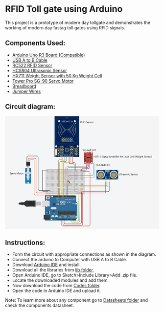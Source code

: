 # RFID Toll gate using Arduino

This project is a prototype of modern day tollgate and demonstrates the working of modern day fastag toll gates using RFID signals.

## Components Used:
- [Arduino Uno R3 Board (Compatible)](https://robocraze.com/products/uno-r3-board-compatible-with-arduino)
- [USB A to B Cable](https://robocraze.com/products/usb-a-b-cable-3-0-cm)
- [RC522 RFID Sensor](https://robocraze.com/products/rfid-rc522-mfrc)
- [HCSR04 Ultrasonic Sensor](https://robocraze.com/products/hc-sr-04-ultrasonic-sensor)
- [HX711 Weight Sensor with 50 Kg Weight Cell](https://robocraze.com/products/50kg-load-cell-hx711)
- [Tower Pro SG-90 Servo Motor](https://www.amazon.in/Robocraze-Tower-Micro-Servo-Motor/dp/B0825S18VV)
- [Breadboard](https://robocraze.com/products/half-breadboard)
- [Jumper Wires](https://www.amazon.in/Girirajji-Jumper-Female-breadboard-jumper/dp/B09K7LRHW8/ref=sr_1_107?dib=eyJ2IjoiMSJ9.ZyTAcFuWnVCnS1JUy0xkE-dpsZKpGrHgU0VFawsljqDqCgrzRgXOFzpcL40Caf5bavWfC3UO4Zdm8g3WsHj76FAUjb90WqVaOicZ-PEs8BKBgtvmcMgyipPPqouuhLOf2z44sXwyT1RCG5QEVXaHC1t6mREIRHcN8-Z7sGZ6MJsQyLxCdfaUeSgFqzUFaLSboC-LlYNg5A3h3WVN-HNTQJlzDwZ9OGOZhq9v9hk1wI0A-Rz3GPGidK3rhXjr9N7NJYxNyryjx8Muvs2FA4_Yzk35b0ddkmb_zV7ofLyCGkI.wwx729SVV7U0XNH8ZYEjPBqNcc-Ny1KHuam7ijAUB90&dib_tag=se&keywords=Jumper%2BWire&qid=1716481188&sr=8-107&th=1)

## Circuit diagram:
![](https://github.com/sohanshanbhag1502/arduino-toll-gate/blob/main/Circuit.jpg)

## Instructions:
- Form the circuit with appropriate connections as shown in the diagram.
- Connect the arduino to Computer with USB A to B Cable.
- Download [Arduino IDE](https://www.arduino.cc/en/software) and install.
- Download all the libraries from [lib folder](https://github.com/sohanshanbhag1502/arduino-toll-gate/tree/main/lib).
- Open Arduino IDE, go to Sketch>Include Library>Add .zip file.
- Locate the downloaded modules and add them.
- Now download the code from [Codes folder](https://github.com/sohanshanbhag1502/arduino-toll-gate/tree/main/Codes/RFID_Servo).
- Open the code in Arduino IDE and upload it.

Note: To learn more about any component go to [Datasheets folder](https://github.com/sohanshanbhag1502/arduino-toll-gate/tree/main/Datasheets) and check the components datasheet.
